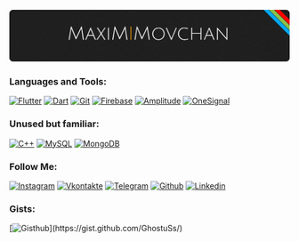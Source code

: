 [![Header](https://github.com/GhostuSs/GhostuSS/blob/main/github%20logogithublogo.png)](https://github.com/GhostuSs)

### Languages and Tools:
[![Flutter](https://img.shields.io/badge/-Flutter-090909?style=for-the-badge&logo=flutter&logoColor=47C5FB)](https://flutter.dev)
[![Dart](https://img.shields.io/badge/-Dart-090909?style=for-the-badge&logo=dart&logoColor=097CDB)](https://dart.dev)
[![Git](https://img.shields.io/badge/Git-090909?style=for-the-badge&logo=git&logoColor=DF5B40)](https://ru.wikipedia.org/wiki/Git)
[![Firebase](https://img.shields.io/badge/firebase-090909.svg?style=for-the-badge&logo=firebase)](https://firebase.google.com)
[![Amplitude](https://img.shields.io/badge/amplitude-090909.svg?style=for-the-badge&logo=amplitude)](https://amplitude.com)
[![OneSignal](https://img.shields.io/badge/onesignal-090909.svg?style=for-the-badge&logo=onesignal)](https://onesignal.com)

### Unused but familiar:
[![C++](https://img.shields.io/badge/C%2B%2B-090909?style=for-the-badge&logo=c%2B%2B&logoColor=white)](https://ru.wikipedia.org/wiki/C%2B%2B)
[![MySQL](https://img.shields.io/badge/MySQL-090909?style=for-the-badge&logo=mysql&logoColor=50789D)](hhttps://www.mysql.com)
[![MongoDB](https://img.shields.io/badge/MongoDB-090909?style=for-the-badge&logo=mongodb&logoColor=4EA75C)](https://www.mongodb.com)


### Follow Me:
[![Instagram](https://img.shields.io/badge/-Instagram-090909?style=for-the-badge&logo=instagram&logoColor=B4068E)](https://www.instagram.com/movchan_mx/)
[![Vkontakte](https://img.shields.io/badge/-Vkontakte-090909?style=for-the-badge&logo=Vk&logoColor=4F7DB3)](https://vk.com/movchanmaxim)
[![Telegram](https://img.shields.io/badge/-Telegram-090909?style=for-the-badge&logo=telegram&logoColor=27A0D9)](https://t.me/MaximMovchan)
[![Github](https://img.shields.io/badge/GitHub-090909?style=for-the-badge&logo=github&logoColor=white)](https://github.com/GhostuSs)
[![Linkedin](https://img.shields.io/badge/-Linkedin-090909?style=for-the-badge&logo=linkedin&logoColor=4F7DB3)](https://www.linkedin.com/in/don-t-be-evil-02aa40241/)

<!-- ![Top languages](https://github-readme-stats.vercel.app/api/top-langs/?username=GhostuSs&theme=dark&layout=compact)
![Stats](https://github-readme-stats.vercel.app/api?username=GhostuSs&count_private=true&include_all_commits=true&show_icons=true&theme=dark) -->

### Gists:
[![Gisthub]([https://img.shields.io/badge/github](https://img.shields.io/badge/gisthub-look%20up-black))](https://gist.github.com/GhostuSs/)

